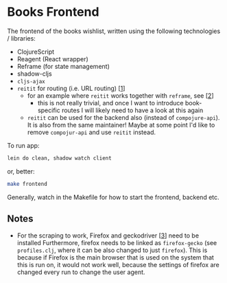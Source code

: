 # Books Frontend

The frontend of the books wishlist, written using the following technologies / libraries:
 - ClojureScript
 - Reagent (React wrapper)
 - Reframe (for state management)
 - shadow-cljs
 - `cljs-ajax`
 - `reitit` for routing (i.e. URL routing) [[1]]
   - for an example where `reitit` works together with `reframe`, see [[2]]
     - this is not really trivial, and once I want to introduce book-specific routes I will likely need to have a look
       at this again
   - `reitit` can be used for the backend also (instead of `compojure-api`). It is also from the same maintainer! Maybe
     at some point I'd like to remove `compojur-api` and use `reitit` instead.
 
To run app:

```bash
lein do clean, shadow watch client
```

or, better: 

```bash
make frontend
```

Generally, watch in the Makefile for how to start the frontend, backend etc.

## Notes

- For the scraping to work, Firefox and geckodriver [[3]] need to be installed
  Furthermore, firefox needs to be linked as `firefox-gecko` (see `profiles.clj`, where it can be also changed to just
  `firefox`). This is because if Firefox is the main browser that is used on the system that this is run on, it would
  not work well, because the settings of firefox are changed every run to change the user agent.

[1]: https://github.com/metosin/reitit
[2]: https://github.com/metosin/reitit/blob/master/examples/frontend-re-frame/src/cljs/frontend_re_frame/core.cljs
[3]: https://github.com/mozilla/geckodriver